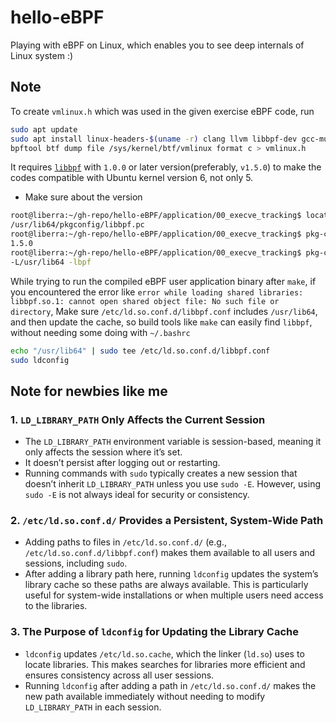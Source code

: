 # hello-eBPF

Playing with eBPF on Linux, which enables you to see deep internals of Linux system :)

## Note

To create `vmlinux.h` which was used in the given exercise eBPF code, run

```bash
sudo apt update
sudo apt install linux-headers-$(uname -r) clang llvm libbpf-dev gcc-multilib make
bpftool btf dump file /sys/kernel/btf/vmlinux format c > vmlinux.h
```

It requires [`libbpf`](https://github.com/libbpf/libbpf) with `1.0.0` or later version(preferably, `v1.5.0`) to make the codes compatible with Ubuntu kernel version 6, not only 5.

- Make sure about the version

```bash
root@liberra:~/gh-repo/hello-eBPF/application/00_execve_tracking$ locate pkgconfig | grep libbpf
/usr/lib64/pkgconfig/libbpf.pc
root@liberra:~/gh-repo/hello-eBPF/application/00_execve_tracking$ pkg-config  --modversion libbpf
1.5.0
root@liberra:~/gh-repo/hello-eBPF/application/00_execve_tracking$ pkg-config libbpf --libs --cflags
-L/usr/lib64 -lbpf
```

 While trying to run the compiled eBPF user application binary after `make`, if you encountered the error like `error while loading shared libraries: libbpf.so.1: cannot open shared object file: No such file or directory`, Make sure `/etc/ld.so.conf.d/libbpf.conf` includes `/usr/lib64`, and then update the cache, so build tools like `make` can easily find `libbpf`, without needing some doing with `~/.bashrc`
```bash
echo "/usr/lib64" | sudo tee /etc/ld.so.conf.d/libbpf.conf
sudo ldconfig
```

## Note for newbies like me

### 1. **`LD_LIBRARY_PATH` Only Affects the Current Session**

- The `LD_LIBRARY_PATH` environment variable is session-based, meaning it only affects the session where it’s set.
- It doesn’t persist after logging out or restarting.
- Running commands with `sudo` typically creates a new session that doesn’t inherit `LD_LIBRARY_PATH` unless you use `sudo -E`. However, using `sudo -E` is not always ideal for security or consistency.

### 2. **`/etc/ld.so.conf.d/` Provides a Persistent, System-Wide Path**

- Adding paths to files in `/etc/ld.so.conf.d/` (e.g., `/etc/ld.so.conf.d/libbpf.conf`) makes them available to all users and sessions, including `sudo`.
- After adding a library path here, running `ldconfig` updates the system’s library cache so these paths are always available. This is particularly useful for system-wide installations or when multiple users need access to the libraries.

### 3. **The Purpose of `ldconfig` for Updating the Library Cache**

- `ldconfig` updates `/etc/ld.so.cache`, which the linker (`ld.so`) uses to locate libraries. This makes searches for libraries more efficient and ensures consistency across all user sessions.
- Running `ldconfig` after adding a path in `/etc/ld.so.conf.d/` makes the new path available immediately without needing to modify `LD_LIBRARY_PATH` in each session.
